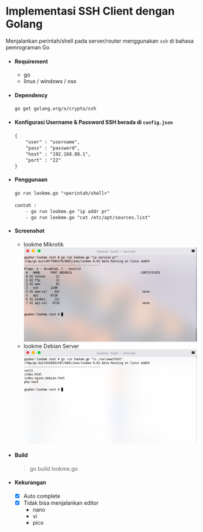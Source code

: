 # Implementasi SSH Client dengan Golang

Menjalankan perintah/shell pada server/router menggunakan `ssh` di bahasa pemrograman Go

- #### Requirement
    -  go 
    -  linux / windows / osx

- #### Dependency
    ```
    go get golang.org/x/crypto/ssh
    ```

- #### Konfigurasi Username & Password SSH berada di `config.json`
    ```
    {
        "user" : "username",
        "pass" : "password",
        "host" : "192.168.88.1", 
        "port" : "22"
    }

    ```

- #### Penggunaan 
    ```
    go run lookme.go "<perintah/shell>"

    contoh :
        - go run lookme.go "ip addr pr"
        - go run lookme.go "cat /etc/apt/sources.list"
    ```

- #### Screenshot

     - lookme Mikrotik 
        <center> <img src="https://github.com/rootshaxor/lookme/raw/master/ss/1.png"> </center>
     - lookme Debian Server
        <center> <img src="https://github.com/rootshaxor/lookme/raw/master/ss/2.png"> </center>

- #### Build
    > go build lookme.go

- #### Kekurangan
    - [x] Auto complete
    - [x] Tidak bisa menjalankan editor 
        * nano
        * vi
        * pico